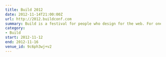 ```yaml
---
title: Build 2012
date: 2012-11-14T21:00:00Z
url: http://2012.buildconf.com
summary: Build is a festival for people who design for the web. For one week in November, a community of smart, talented people come together to share ideas, tell stories, get their hands dirty, and drink a few beers.
category:
- Build
start: 2012-11-12
end: 2012-11-16
venue_id: 9c6ph3wj+v2
---
```

